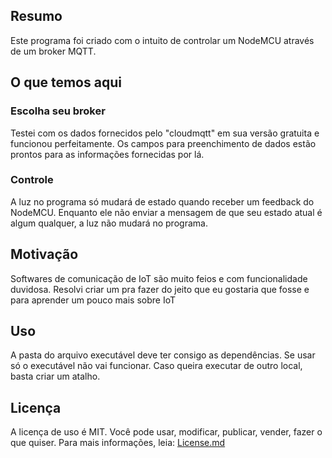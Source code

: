 ## Resumo

Este programa foi criado com o intuito de controlar um NodeMCU através de um broker MQTT.

## O que temos aqui

### Escolha seu broker

Testei com os dados fornecidos pelo "cloudmqtt" em sua versão gratuita e funcionou perfeitamente. Os campos para preenchimento de dados estão prontos para as informações fornecidas por lá.

### Controle

A luz no programa só mudará de estado quando receber um feedback do NodeMCU. Enquanto ele não enviar a mensagem de que seu estado atual é algum qualquer, a luz não mudará no programa.

## Motivação

Softwares de comunicação de IoT são muito feios e com funcionalidade duvidosa. Resolvi criar um pra fazer do jeito que eu gostaria que fosse e para aprender um pouco mais sobre IoT

## Uso

A pasta do arquivo executável deve ter consigo as dependências. Se usar só o executável não vai funcionar. Caso queira executar de outro local, basta criar um atalho.

## Licença

A licença de uso é MIT. Você pode usar, modificar, publicar, vender, fazer o que quiser. Para mais informações, leia: [License.md](LICENSE.md)
